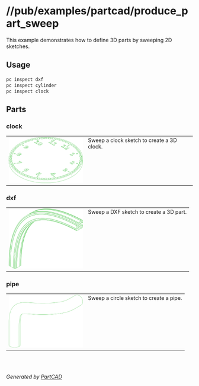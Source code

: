 # //pub/examples/partcad/produce_part_sweep

This example demonstrates how to define 3D parts by sweeping 2D sketches.

## Usage
```shell
pc inspect dxf
pc inspect cylinder
pc inspect clock
```


## Parts

### clock
<table><tr>
<td valign=top><a href="clock.sweep"><img src="././clock.svg" style="width: auto; height: auto; max-width: 200px; max-height: 200px;"></a></td>
<td valign=top>Sweep a clock sketch to create a 3D clock.</td>
</tr></table>

### dxf
<table><tr>
<td valign=top><a href="dxf.sweep"><img src="././dxf.svg" style="width: auto; height: auto; max-width: 200px; max-height: 200px;"></a></td>
<td valign=top>Sweep a DXF sketch to create a 3D part.</td>
</tr></table>

### pipe
<table><tr>
<td valign=top><a href="pipe.sweep"><img src="././pipe.svg" style="width: auto; height: auto; max-width: 200px; max-height: 200px;"></a></td>
<td valign=top>Sweep a circle sketch to create a pipe.</td>
</tr></table>

<br/><br/>

*Generated by [PartCAD](https://partcad.org/)*
